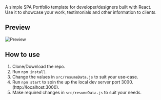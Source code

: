 
A simple SPA Portfolio template for developer/designers built with React. Use it to showcase your work, testimonials and other information to clients.

## Preview
![Preview](https://user-images.githubusercontent.com/45233696/76267523-dbeb7f80-6249-11ea-89f0-aaaba4179432.png)

## How to use
1. Clone/Download the repo.
2. Run  ``` npm install ```.
3. Change the values in ```src/resumeData.js``` to suit your use-case.
4. Run ```npm start``` to spin the up the local dev server port 3000.(http://localhost:3000).
5. Make required changes in ```src/resumeData.js``` to suit your needs.


